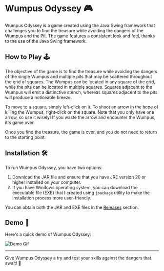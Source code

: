 # Wumpus Odyssey 🎮

Wumpus Odyssey is a game created using the Java Swing framework that challenges you to find the treasure while avoiding the dangers of the Wumpus and the Pit. The game features a consistent look and feel, thanks to the use of the Java Swing framework.

## How to Play 🕹️

The objective of the game is to find the treasure while avoiding the dangers of the single Wumpus and multiple pits that may be scattered throughout the grid of squares. The Wumpus can be located in any square of the grid, while the pits can be located in multiple squares. Squares adjacent to the Wumpus will emit a distinctive stench, whereas squares adjacent to the pits will produce a noticeable breeze.

To move to a square, simply left-click on it. To shoot an arrow in the hope of killing the Wumpus, right-click on the square. Note that you only have one arrow, so use it wisely! If you waste the arrow and encounter the Wumpus, it's game over.

Once you find the treasure, the game is over, and you do not need to return to the starting point.

## Installation 🛠️

To run Wumpus Odyssey, you have two options:

1. Download the JAR file and ensure that you have JRE version 20 or higher installed on your computer.
2. If you have Windows operating system, you can download the executable file (EXE) that I created using `jpackage` utility to make the installation process more user-friendly.

You can obtain both the JAR and EXE files in the [Releases](https://bit.ly/3nXyJ61) section.

## Demo 🎥

Here's a quick demo of Wumpus Odyssey:

![Demo Gif](https://bit.ly/3nWQceJ)

---

Give Wumpus Odyssey a try and test your skills against the dangers that await! 👾

